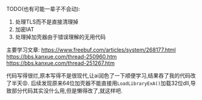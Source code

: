 TODO(也有可能一辈子不会动):
1. 处理TLS而不是直接清理掉
2. 加密IAT
3. 处理掉加壳器由于错误理解的无用代码

主要学习文章:
https://www.freebuf.com/articles/system/268177.html
https://bbs.kanxue.com/thread-250960.htm
https://bbs.kanxue.com/thread-251267.htm

代码写得很烂,原本写得不是很现代,让ai润色了一下顺便学习,结果吞了我的代码改了半天😡.
后续发现原来64位加壳器不能直接用`LoadLibraryExA()`加载32位dll,导致部分代码其实没什么用,但是懒得改了,就这样吧.
